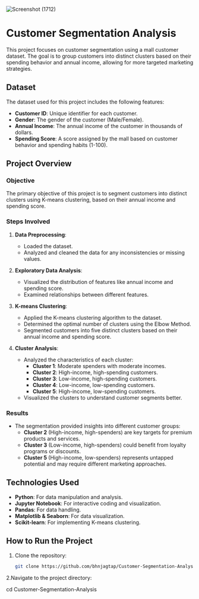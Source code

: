 
![Screenshot (1712)](https://github.com/user-attachments/assets/394a1187-ec7e-4114-a5e3-c28aff83cba2)


# Customer Segmentation Analysis

This project focuses on customer segmentation using a mall customer dataset. The goal is to group customers into distinct clusters based on their spending behavior and annual income, allowing for more targeted marketing strategies.

## Dataset

The dataset used for this project includes the following features:
- **Customer ID**: Unique identifier for each customer.
- **Gender**: The gender of the customer (Male/Female).
- **Annual Income**: The annual income of the customer in thousands of dollars.
- **Spending Score**: A score assigned by the mall based on customer behavior and spending habits (1-100).

## Project Overview

### Objective
The primary objective of this project is to segment customers into distinct clusters using K-means clustering, based on their annual income and spending score.

### Steps Involved
1. **Data Preprocessing**: 
   - Loaded the dataset.
   - Analyzed and cleaned the data for any inconsistencies or missing values.

2. **Exploratory Data Analysis**:
   - Visualized the distribution of features like annual income and spending score.
   - Examined relationships between different features.

3. **K-means Clustering**:
   - Applied the K-means clustering algorithm to the dataset.
   - Determined the optimal number of clusters using the Elbow Method.
   - Segmented customers into five distinct clusters based on their annual income and spending score.

4. **Cluster Analysis**:
   - Analyzed the characteristics of each cluster:
     - **Cluster 1**: Moderate spenders with moderate incomes.
     - **Cluster 2**: High-income, high-spending customers.
     - **Cluster 3**: Low-income, high-spending customers.
     - **Cluster 4**: Low-income, low-spending customers.
     - **Cluster 5**: High-income, low-spending customers.
   - Visualized the clusters to understand customer segments better.

### Results
- The segmentation provided insights into different customer groups:
  - **Cluster 2** (High-income, high-spenders) are key targets for premium products and services.
  - **Cluster 3** (Low-income, high-spenders) could benefit from loyalty programs or discounts.
  - **Cluster 5** (High-income, low-spenders) represents untapped potential and may require different marketing approaches.

## Technologies Used
- **Python**: For data manipulation and analysis.
- **Jupyter Notebook**: For interactive coding and visualization.
- **Pandas**: For data handling.
- **Matplotlib & Seaborn**: For data visualization.
- **Scikit-learn**: For implementing K-means clustering.

## How to Run the Project
1. Clone the repository:
   ```bash
   git clone https://github.com/bhnjagtap/Customer-Segmentation-Analysis.git
   
2.Navigate to the project directory:
      

   cd Customer-Segmentation-Analysis
